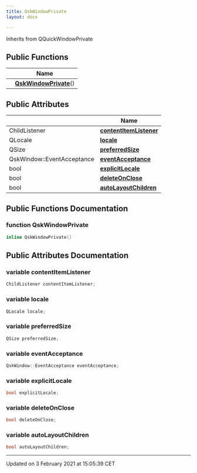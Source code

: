 ```yaml
---
title: QskWindowPrivate
layout: docs

---
```





Inherits from QQuickWindowPrivate

## Public Functions

|                | Name           |
| -------------- | -------------- |
| | **[QskWindowPrivate](/docs/classes/classQskWindowPrivate/#function-qskwindowprivate)**() |

## Public Attributes

|                | Name           |
| -------------- | -------------- |
| ChildListener | **[contentItemListener](/docs/classes/classQskWindowPrivate/#variable-contentitemlistener)**  |
| QLocale | **[locale](/docs/classes/classQskWindowPrivate/#variable-locale)**  |
| QSize | **[preferredSize](/docs/classes/classQskWindowPrivate/#variable-preferredsize)**  |
| QskWindow::EventAcceptance | **[eventAcceptance](/docs/classes/classQskWindowPrivate/#variable-eventacceptance)**  |
| bool | **[explicitLocale](/docs/classes/classQskWindowPrivate/#variable-explicitlocale)**  |
| bool | **[deleteOnClose](/docs/classes/classQskWindowPrivate/#variable-deleteonclose)**  |
| bool | **[autoLayoutChildren](/docs/classes/classQskWindowPrivate/#variable-autolayoutchildren)**  |

## Public Functions Documentation

### function QskWindowPrivate

```cpp
inline QskWindowPrivate()
```


## Public Attributes Documentation

### variable contentItemListener

```cpp
ChildListener contentItemListener;
```


### variable locale

```cpp
QLocale locale;
```


### variable preferredSize

```cpp
QSize preferredSize;
```


### variable eventAcceptance

```cpp
QskWindow::EventAcceptance eventAcceptance;
```


### variable explicitLocale

```cpp
bool explicitLocale;
```


### variable deleteOnClose

```cpp
bool deleteOnClose;
```


### variable autoLayoutChildren

```cpp
bool autoLayoutChildren;
```


-------------------------------

Updated on  3 February 2021 at 15:05:39 CET
